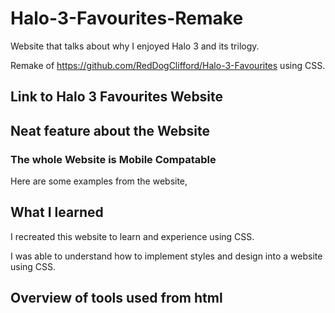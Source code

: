 # Halo-3-Favourites-Remake

Website that talks about why I enjoyed Halo 3 and its trilogy. 

Remake of https://github.com/RedDogClifford/Halo-3-Favourites using CSS.

## Link to Halo 3 Favourites Website 



## Neat feature about the Website

### The whole Website is Mobile Compatable 

Here are some examples from the website,



## What I learned

I recreated this website to learn and experience using CSS.

I was able to understand how to implement styles and design into a website using CSS. 

## Overview of tools used from html

